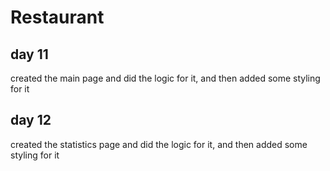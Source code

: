 # Restaurant

## day 11 
created the main page and did the logic for it, and then added some styling for it

## day 12
 created the statistics page and did the logic for it, and then added some styling for it

